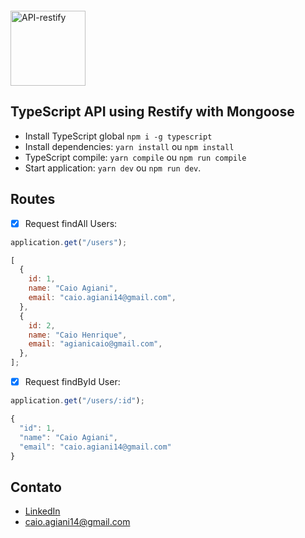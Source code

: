 <img width="120" style="margin-top: 20px" src="http://restify.com/img/logo-homepage.svg" alt="API-restify">

## TypeScript API using Restify with Mongoose

- Install TypeScript global `npm i -g typescript`
- Install dependencies: `yarn install` ou `npm install`
- TypeScript compile: `yarn compile` ou `npm run compile`
- Start application: `yarn dev` ou `npm run dev`.

## Routes

- [x] Request findAll Users:

```javascript
application.get("/users");

[
  {
    id: 1,
    name: "Caio Agiani",
    email: "caio.agiani14@gmail.com",
  },
  {
    id: 2,
    name: "Caio Henrique",
    email: "agianicaio@gmail.com",
  },
];
```

- [x] Request findById User:

```javascript
application.get("/users/:id");

{
  "id": 1,
  "name": "Caio Agiani",
  "email": "caio.agiani14@gmail.com"
}
```

## Contato

- [LinkedIn](https://www.linkedin.com/in/caioagiani/)
- caio.agiani14@gmail.com
